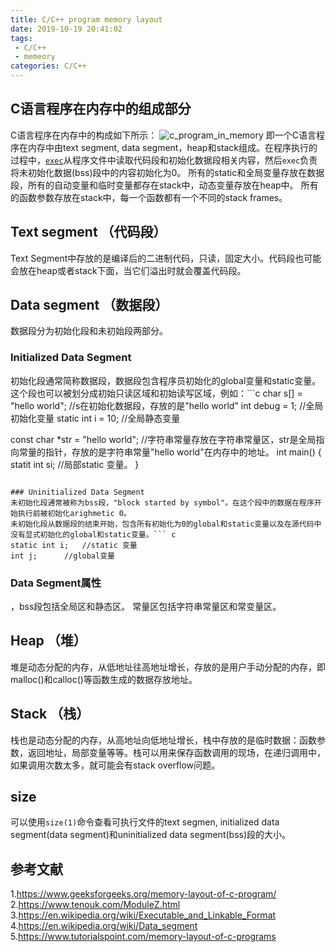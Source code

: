 ```yaml
---
title: C/C++ program memory layout
date: 2019-10-19 20:41:02
tags:
 - C/C++
 - memeory
categories: C/C++
---
```


## C语言程序在内存中的组成部分
C语言程序在内存中的构成如下所示：
![c_program_in_memory](c_in_memory.jpg)
即一个C语言程序在内存中由text segment, data segment，heap和stack组成。在程序执行的过程中，[`exec`]()从程序文件中读取代码段和初始化数据段相关内容，然后`exec`负责将未初始化数据(bss)段中的内容初始化为0。
所有的static和全局变量存放在数据段，所有的自动变量和临时变量都存在stack中，动态变量存放在heap中。
所有的函数参数存放在stack中，每一个函数都有一个不同的stack frames。

## Text segment （代码段）
Text Segment中存放的是编译后的二进制代码，只读，固定大小。代码段也可能会放在heap或者stack下面，当它们溢出时就会覆盖代码段。

## Data segment （数据段）
数据段分为初始化段和未初始段两部分。

### Initialized Data Segment
初始化段通常简称数据段，数据段包含程序员初始化的global变量和static变量。
这个段也可以被划分成初始只读区域和初始读写区域，例如：```c
char s[] = "hello world";   //s在初始化数据段，存放的是"hello world"
int debug = 1;      //全局初始化变量
static int i = 10;  //全局静态变量

const char *str = "hello world";    //字符串常量存放在字符串常量区，str是全局指向常量的指针，存放的是字符串常量"hello world"在内存中的地址。
int main()
{
    statit int si;  //局部static 变量。
}
```

### Uninitialized Data Segment
未初始化段通常被称为bss段，"block started by symbol"。在这个段中的数据在程序开始执行前被初始化arighmetic 0。
未初始化段从数据段的结束开始，包含所有初始化为0的global和static变量以及在源代码中没有显式初始化的global和static变量。``` c
static int i;   //static 变量
int j;      //global变量
```

### Data Segment属性
，bss段包括全局区和静态区。
常量区包括字符串常量区和常变量区。

## Heap （堆）
堆是动态分配的内存，从低地址往高地址增长，存放的是用户手动分配的内存，即malloc()和calloc()等函数生成的数据存放地址。

## Stack （栈）
栈也是动态分配的内存，从高地址向低地址增长，栈中存放的是临时数据：函数参数，返回地址，局部变量等等。栈可以用来保存函数调用的现场，在递归调用中，如果调用次数太多，就可能会有stack overflow问题。


## size
可以使用`size(1)`命令查看可执行文件的text segmen, initialized data segment(data segment)和uninitialized data segment(bss)段的大小。

## 参考文献
1.https://www.geeksforgeeks.org/memory-layout-of-c-program/
2.https://www.tenouk.com/ModuleZ.html
3.https://en.wikipedia.org/wiki/Executable_and_Linkable_Format
4.https://en.wikipedia.org/wiki/Data_segment
5.https://www.tutorialspoint.com/memory-layout-of-c-programs
